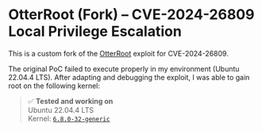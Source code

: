 # OtterRoot (Fork) – CVE-2024-26809 Local Privilege Escalation

This is a custom fork of the [OtterRoot](https://github.com/otter-sec/OtterRoot/tree/master) exploit for CVE-2024-26809.

The original PoC failed to execute properly in my environment (Ubuntu 22.04.4 LTS). After adapting and debugging the exploit, I was able to gain root on the following kernel:

> ✅ **Tested and working on**  
> Ubuntu 22.04.4 LTS  
> Kernel: [`6.8.0-32-generic`](https://launchpad.net/ubuntu/+source/linux/6.8.0-32.32)
